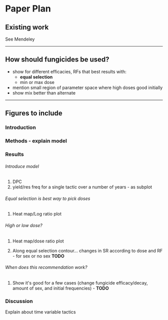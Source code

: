 # Paper Plan

## Existing work

See Mendeley

---

## How should fungicides be used?

- show for different efficacies, RFs that best results with:
    - **equal selection**
    - min or max dose
- mention small region of parameter space where high doses good initially
- show mix better than alternate

---

## Figures to include

### Introduction
### Methods - explain model
### Results

###### Introduce model

1. DPC
1. yield/res freq for a single tactic over a number of years - as subplot

###### Equal selection is best way to pick doses

1. Heat map/Log ratio plot

###### High or low dose?

1. Heat map/dose ratio plot

1. Along equal selection contour... changes in SR according to dose and RF - for sex or no sex **TODO**

###### When does this recommendation work?

1. Show it's good for a few cases (change fungicide efficacy/decay, amount of sex, and initial frequencies) - **TODO**

### Discussion

Explain about time variable tactics
